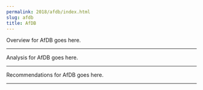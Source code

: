 ```yaml
---
permalink: 2018/afdb/index.html
slug: afdb
title: AfDB
---
```


Overview for AfDB goes here.

---

Analysis for AfDB goes here.

---

Recommendations for AfDB goes here.

---
